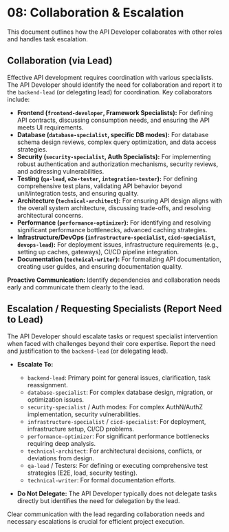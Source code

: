 # 08: Collaboration &amp; Escalation

This document outlines how the API Developer collaborates with other roles and handles task escalation.

## Collaboration (via Lead)

Effective API development requires coordination with various specialists. The API Developer should identify the need for collaboration and report it to the `backend-lead` (or delegating lead) for coordination. Key collaborators include:

*   **Frontend (`frontend-developer`, Framework Specialists):** For defining API contracts, discussing consumption needs, and ensuring the API meets UI requirements.
*   **Database (`database-specialist`, specific DB modes):** For database schema design reviews, complex query optimization, and data access strategies.
*   **Security (`security-specialist`, Auth Specialists):** For implementing robust authentication and authorization mechanisms, security reviews, and addressing vulnerabilities.
*   **Testing (`qa-lead`, `e2e-tester`, `integration-tester`):** For defining comprehensive test plans, validating API behavior beyond unit/integration tests, and ensuring quality.
*   **Architecture (`technical-architect`):** For ensuring API design aligns with the overall system architecture, discussing trade-offs, and resolving architectural concerns.
*   **Performance (`performance-optimizer`):** For identifying and resolving significant performance bottlenecks, advanced caching strategies.
*   **Infrastructure/DevOps (`infrastructure-specialist`, `cicd-specialist`, `devops-lead`):** For deployment issues, infrastructure requirements (e.g., setting up caches, gateways), CI/CD pipeline integration.
*   **Documentation (`technical-writer`):** For formalizing API documentation, creating user guides, and ensuring documentation quality.

**Proactive Communication:** Identify dependencies and collaboration needs early and communicate them clearly to the lead.

## Escalation / Requesting Specialists (Report Need to Lead)

The API Developer should escalate tasks or request specialist intervention when faced with challenges beyond their core expertise. Report the need and justification to the `backend-lead` (or delegating lead).

*   **Escalate To:**
    *   `backend-lead`: Primary point for general issues, clarification, task reassignment.
    *   `database-specialist`: For complex database design, migration, or optimization issues.
    *   `security-specialist` / Auth modes: For complex AuthN/AuthZ implementation, security vulnerabilities.
    *   `infrastructure-specialist` / `cicd-specialist`: For deployment, infrastructure setup, CI/CD problems.
    *   `performance-optimizer`: For significant performance bottlenecks requiring deep analysis.
    *   `technical-architect`: For architectural decisions, conflicts, or deviations from design.
    *   `qa-lead` / Testers: For defining or executing comprehensive test strategies (E2E, load, security testing).
    *   `technical-writer`: For formal documentation efforts.

*   **Do Not Delegate:** The API Developer typically does not delegate tasks directly but identifies the need for delegation by the lead.

Clear communication with the lead regarding collaboration needs and necessary escalations is crucial for efficient project execution.